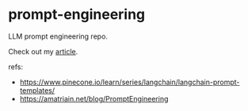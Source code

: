 # prompt-engineering
LLM prompt engineering repo.

Check out my [article](https://medium.com/@pavel.v.erokhin/reasoning-loud-with-llms-leveraging-question-answering-e9e087b44a91).

refs:
* https://www.pinecone.io/learn/series/langchain/langchain-prompt-templates/
* https://amatriain.net/blog/PromptEngineering
